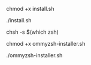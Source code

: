 chmod +x install.sh

./install.sh

chsh -s $(which zsh)

chmod +x ommyzsh-installer.sh

./ommyzsh-installer.sh
